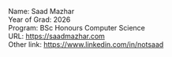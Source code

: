 Name: Saad Mazhar\
Year of Grad: 2026\
Program: BSc Honours Computer Science\
URL: https://saadmazhar.com \
Other link: https://www.linkedin.com/in/notsaad
